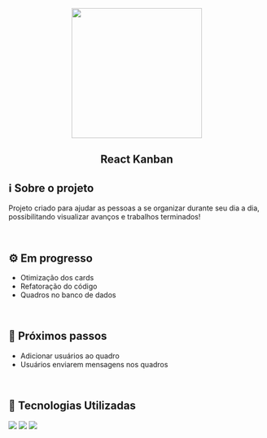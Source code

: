 <p align="center">
  <a href="https://github.com/v1nni7/react-kanban-app">
    <img src="https://media.discordapp.net/attachments/1013165623188148234/1102752388495978516/kanban.png" width="256px" />
  </a>
  
  <h2 align="center">React Kanban</h2>
</p>


<h2> ℹ️ Sobre o projeto</h2>
<p>Projeto criado para ajudar as pessoas a se organizar durante seu dia a dia, possibilitando visualizar avanços e trabalhos terminados!</p>

<br />

<h2>⚙️ Em progresso</h2>
  <ul>
    <li>Otimização dos cards</li>
    <li>Refatoração do código</li>
    <li>Quadros no banco de dados</li>
  </ul>

<br />

<h2>🔬 Próximos passos</h2>
  <ul>
   <li>Adicionar usuários ao quadro</li>
   <li>Usuários enviarem mensagens nos quadros</li>
  </ul>

<br />
<h2> 🚀 Tecnologias Utilizadas</h2>

<div>
    <img src="https://img.shields.io/badge/React-20232A?style=for-the-badge&logo=react&logoColor=61DAFB" />
    <img src="https://img.shields.io/badge/TypeScript-007ACC?style=for-the-badge&logo=typescript&logoColor=white" />
    <img src="https://img.shields.io/badge/Tailwind_CSS-38B2AC?style=for-the-badge&logo=tailwind-css&logoColor=white" />
</div>
